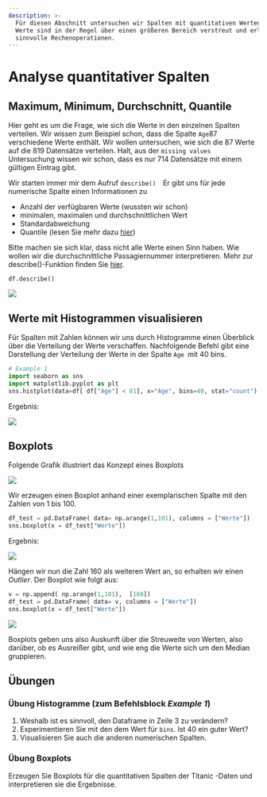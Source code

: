 ```yaml
---
description: >-
  Für diesen Abschnitt untersuchen wir Spalten mit quantitativen Werten. Die
  Werte sind in der Regel über einen größeren Bereich verstreut und erlauben
  sinnvolle Rechenoperationen.
---
```


# Analyse quantitativer Spalten

## Maximum, Minimum, Durchschnitt, Quantile

Hier geht es um die Frage, wie sich die Werte in den einzelnen Spalten verteilen. Wir wissen zum Beispiel schon, dass die Spalte `Age`87 verschiedene Werte enthält. Wir wollen untersuchen, wie sich die 87 Werte auf die 819 Datensätze verteilen. Halt, aus der `missing values` Untersuchung wissen wir schon, dass es nur 714 Datensätze mit einem gültigen Eintrag gibt. 

Wir starten immer mir dem Aufruf  `describe()  `Er gibt uns für jede numerische Spalte einen Informationen zu

* Anzahl der verfügbaren  Werte (wussten wir schon)
* minimalen, maximalen und durchschnittlichen Wert
* Standardabweichung
* Quantile (lesen Sie mehr dazu [hier](https://de.wikipedia.org/wiki/Empirisches_Quantil#Spezielle_Quantile))

Bitte machen sie sich klar, dass nicht alle Werte einen Sinn haben. Wie wollen wir die durchschnittliche Passagiernummer interpretieren.  Mehr zur describe()-Funktion finden Sie [hier](https://pandas.pydata.org/pandas-docs/stable/reference/api/pandas.DataFrame.describe.html).

```
df.describe()
```

![](<../../../.gitbook/assets/image (98) (2).png>)

## Werte mit Histogrammen visualisieren

Für Spalten mit Zahlen können wir uns durch Histogramme einen Überblick über die Verteilung der Werte verschaffen.  Nachfolgende Befehl gibt eine Darstellung der Verteilung der Werte in der Spalte `Age `mit 40 bins.

```python
# Example 1
import seaborn as sns
import matplotlib.pyplot as plt
sns.histplot(data=df[ df["Age"] < 81], x="Age", bins=40, stat="count")
```

Ergebnis:

![](<../../../.gitbook/assets/image (96).png>)

## Boxplots

Folgende Grafik illustriert das Konzept eines Boxplots

![](<../../../.gitbook/assets/image (46).png>)

Wir erzeugen einen Boxplot anhand einer exemplarischen Spalte mit den Zahlen von 1 bis 100.

```python
df_test = pd.DataFrame( data= np.arange(1,101), columns = ["Werte"])
sns.boxplot(x = df_test["Werte"])
```

Ergebnis:

![](<../../../.gitbook/assets/image (56).png>)

Hängen wir nun die Zahl 160 als weiteren Wert an, so erhalten wir einen _Outlier_. Der Boxplot wie folgt aus:

```python
v = np.append( np.arange(1,101),  [160])
df_test = pd.DataFrame( data= v, columns = ["Werte"])
sns.boxplot(x = df_test["Werte"])
```

![](<../../../.gitbook/assets/image (59).png>)

Boxplots geben uns also Auskunft über die Streuweite von Werten, also darüber, ob es Ausreißer gibt, und wie eng die Werte sich um den Median gruppieren.

## Übungen 

### Übung Histogramme (zum Befehlsblock _Example 1_)

1. Weshalb  ist es sinnvoll, den Dataframe in Zeile 3  zu verändern?
2. Experimentieren Sie mit den dem Wert für `bins`. Ist 40 ein guter Wert?
3. Visualisieren Sie auch die anderen numerischen Spalten.

### Übung Boxplots

Erzeugen Sie  Boxplots für die quantitativen Spalten der Titanic -Daten und interpretieren sie die Ergebnisse.

